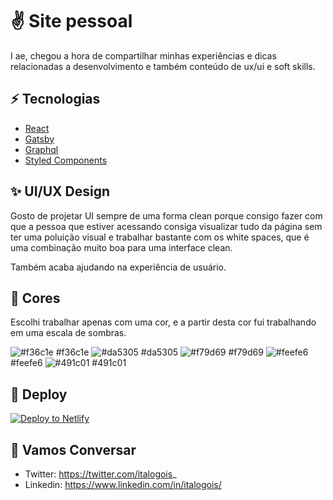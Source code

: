 # :v: Site pessoal

I ae, chegou a hora de compartilhar minhas experiências e dicas relacionadas a desenvolvimento e também conteúdo de ux/ui e soft skills.

## :zap: Tecnologias

- [React](reactjs.org)
- [Gatsby](https://www.gatsbyjs.org/)
- [Graphql](https://graphql.org/)
- [Styled Components](https://styled-components.com/)

## :sparkles: UI/UX Design

Gosto de projetar UI sempre de uma forma clean porque consigo fazer com que a pessoa que estiver acessando consiga visualizar tudo da página sem ter uma poluição visual e trabalhar bastante com os white spaces, que é uma combinação muito boa para uma interface clean.

Também acaba ajudando na experiência de usuário.

## :nail_care: Cores

Escolhi trabalhar apenas com uma cor, e a partir desta cor fui trabalhando em uma escala de sombras.

![#f36c1e](https://via.placeholder.com/13/f36c1e/?text=+) #f36c1e
![#da5305](https://via.placeholder.com/13/da5305/?text=+) #da5305
![#f79d69](https://via.placeholder.com/13/f79d69/?text=+) #f79d69
![#feefe6](https://via.placeholder.com/13/feefe6/?text=+) #feefe6
![#491c01](https://via.placeholder.com/13/491c01/?text=+) #491c01

## 💫 Deploy

[![Deploy to Netlify](https://www.netlify.com/img/deploy/button.svg)](https://app.netlify.com/start/deploy?repository=https://github.com/gatsbyjs/gatsby-starter-default)

## :thought_balloon: Vamos Conversar

- Twitter: https://twitter.com/italogois_
- Linkedin: https://www.linkedin.com/in/italogois/

